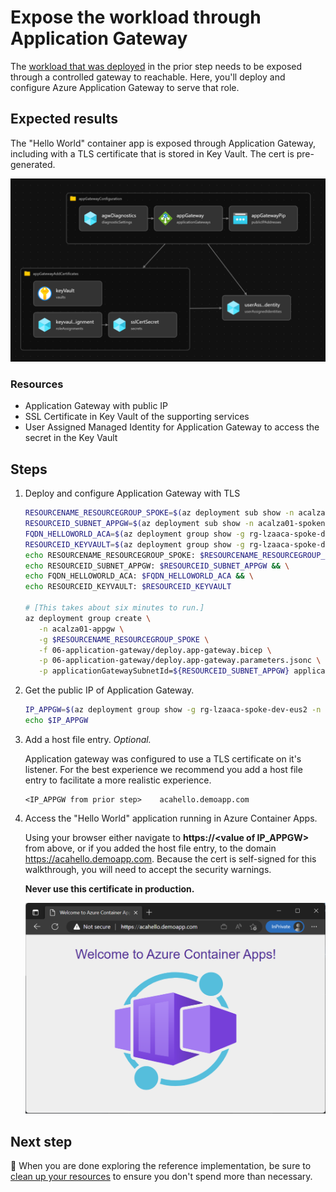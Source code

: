 # Expose the workload through Application Gateway

The [workload that was deployed](../05-hello-world-sample-app/README.md) in the prior step needs to be exposed through a controlled gateway to reachable. Here, you'll deploy and configure Azure Application Gateway to serve that role.

## Expected results

The "Hello World" container app is exposed through Application Gateway, including with a TLS certificate that is stored in Key Vault. The cert is pre-generated.

![A picture of the configuration of Application Gateway.](./media/application-gateway.png)

### Resources

- Application Gateway with public IP
- SSL Certificate in Key Vault of the supporting services
- User Assigned Managed Identity for Application Gateway to access the secret in the Key Vault

## Steps

1. Deploy and configure Application Gateway with TLS

   ```bash
   RESOURCENAME_RESOURCEGROUP_SPOKE=$(az deployment sub show -n acalza01-spokenetwork --query properties.outputs.spokeResourceGroupName.value -o tsv)
   RESOURCEID_SUBNET_APPGW=$(az deployment sub show -n acalza01-spokenetwork --query properties.outputs.spokeApplicationGatewaySubnetId.value -o tsv)
   FQDN_HELLOWORLD_ACA=$(az deployment group show -g rg-lzaaca-spoke-dev-eus2 -n acalza01-helloworld --query properties.outputs.helloWorldAppFQDN.value -o tsv)
   RESOURCEID_KEYVAULT=$(az deployment group show -g rg-lzaaca-spoke-dev-eus2 -n acalza01-dependencies --query properties.outputs.keyVaultId.value -o tsv)
   echo RESOURCENAME_RESOURCEGROUP_SPOKE: $RESOURCENAME_RESOURCEGROUP_SPOKE && \
   echo RESOURCEID_SUBNET_APPGW: $RESOURCEID_SUBNET_APPGW && \
   echo FQDN_HELLOWORLD_ACA: $FQDN_HELLOWORLD_ACA && \
   echo RESOURCEID_KEYVAULT: $RESOURCEID_KEYVAULT
   
   # [This takes about six minutes to run.] 
   az deployment group create \
      -n acalza01-appgw \
      -g $RESOURCENAME_RESOURCEGROUP_SPOKE \
      -f 06-application-gateway/deploy.app-gateway.bicep \
      -p 06-application-gateway/deploy.app-gateway.parameters.jsonc \
      -p applicationGatewaySubnetId=${RESOURCEID_SUBNET_APPGW} applicationGatewayPrimaryBackendEndFQDN=${FQDN_HELLOWORLD_ACA} keyVaultId=${RESOURCEID_KEYVAULT}
   ```

1. Get the public IP of Application Gateway.

   ```bash
   IP_APPGW=$(az deployment group show -g rg-lzaaca-spoke-dev-eus2 -n acalza01-appgw --query properties.outputs.applicationGatewayPublicIp.value -o tsv)
   echo $IP_APPGW
   ```

1. Add a host file entry. *Optional.*

   Application gateway was configured to use a TLS certificate on it's listener.  For the best experience we recommend you add a host file entry to facilitate a more realistic experience.

   ```hostfile
   <IP_APPGW from prior step>    acahello.demoapp.com
   ```

1. Access the "Hello World" application running in Azure Container Apps.

   Using your browser either navigate to **https://\<value of IP_APPGW>** from above, or if you added the host file entry, to the domain <https://acahello.demoapp.com>. Because the cert is self-signed for this walkthrough, you will need to accept the security warnings.

   **Never use this certificate in production.**

   ![A screenshot of the "Hello World" application in a browser.](./media/app.png)

## Next step

:broom: When you are done exploring the reference implementation, be sure to [clean up your resources](../../README.md#broom-clean-up-resources) to ensure you don't spend more than necessary.